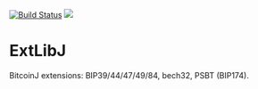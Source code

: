 [![Build Status](https://travis-ci.org/Samourai-Wallet/ExtLibJ.svg?branch=develop)](https://travis-ci.org/Samourai-Wallet/ExtLibJ)
[![](https://jitpack.io/v/Samourai-Wallet/ExtLibJ.svg)](https://jitpack.io/#Samourai-Wallet/ExtLibJ)

# ExtLibJ
BitcoinJ extensions: BIP39/44/47/49/84, bech32, PSBT (BIP174).

